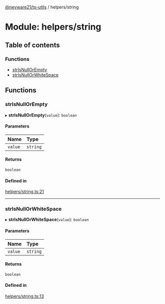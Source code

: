 [@nevware21/ts-utils](../README.md) / helpers/string

# Module: helpers/string

## Table of contents

### Functions

- [strIsNullOrEmpty](helpers_string.md#strisnullorempty)
- [strIsNullOrWhiteSpace](helpers_string.md#strisnullorwhitespace)

## Functions

### strIsNullOrEmpty

▸ **strIsNullOrEmpty**(`value`): `boolean`

#### Parameters

| Name | Type |
| :------ | :------ |
| `value` | `string` |

#### Returns

`boolean`

#### Defined in

[helpers/string.ts:21](https://github.com/nevware21/ts-utils/blob/8ea7298/ts-utils/src/helpers/string.ts#L21)

___

### strIsNullOrWhiteSpace

▸ **strIsNullOrWhiteSpace**(`value`): `boolean`

#### Parameters

| Name | Type |
| :------ | :------ |
| `value` | `string` |

#### Returns

`boolean`

#### Defined in

[helpers/string.ts:13](https://github.com/nevware21/ts-utils/blob/8ea7298/ts-utils/src/helpers/string.ts#L13)

